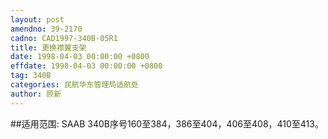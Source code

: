 ```yaml
---
layout: post
amendno: 39-2170
cadno: CAD1997-340B-05R1
title: 更换襟翼支架
date: 1998-04-03 00:00:00 +0800
effdate: 1998-04-03 00:00:00 +0800
tag: 340B
categories: 民航华东管理局适航处
author: 顾新
---
```


##适用范围:
SAAB 340B序号160至384，386至404，406至408，410至413。

